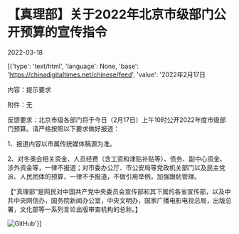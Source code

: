 # 【真理部】关于2022年北京市级部门公开预算的宣传指令

2022-03-18

[{'type': 'text/html', 'language': None, 'base': 'https://chinadigitaltimes.net/chinese/feed', 'value': '2022年2月17日

内容：提示要求

附件：无

反馈要求：北京市级各部门将于今日（2月17日）上午10时公开2022年度市级部门预算。请严格按照以下要求做好报道：

1、报道内容以市属传统媒体稿源为准。

2、对冬奥会相关资金、人员经费（含工资和津贴补贴等）、债务、副中心资金、涉外资金等，一律不报道；对市委办公厅、市公安局等党政机关部门以及民主党派、人民团体的预算，一律不予报道，不做引用举例，加强跟帖管理。



【“真理部”是网民对中国共产党中央委员会宣传部和其下属的各省宣传部，以及中共中央网信办，国务院新闻办公室，中央文明办，国家广播电影电视总局，出版总署，文化部等一系列言论出版审查机构的总称。】

![GitHub](https://chinadigitaltimes.net/chinese/files/2011/10/zhenlibu2.jpg)'}]
